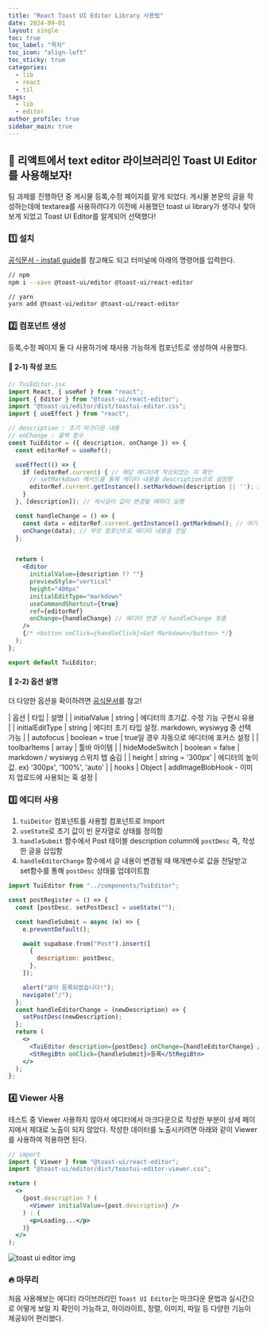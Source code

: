 ```yaml
---
title: "React Toast UI Editor Library 사용법"
date: 2024-09-01
layout: single
toc: true
toc_label: "목차"
toc_icon: "align-left"
toc_sticky: true
categories:
  - lib
  - react
  - til
tags:
  - lib
  - editor
author_profile: true
sidebar_main: true
---
```


## :ledger: 리액트에서 text editor 라이브러리인 Toast UI Editor를 사용해보자!

팀 과제를 진행하던 중 게시물 등록,수정 페이지를 맡게 되었다. 게시물 본문의 글을 작성하는데에 textarea를 사용하려다가 이전에 사용했던 toast ui library가 생각나 찾아보게 되었고 Toast UI Editor를 알게되어 선택했다!

### :one: 설치

[공식문서 - install guide](https://nhn.github.io/tui.editor/latest/#-install)를 참고해도 되고 터미널에 아래의 명령어를 입력한다.

```bash
// npm
npm i --save @toast-ui/editor @toast-ui/react-editor

// yarn
yarn add @toast-ui/editor @toast-ui/react-editor
```

### :two: 컴포넌트 생성

등록,수정 페이지 둘 다 사용하기에 재사용 가능하게 컴포넌트로 생성하여 사용했다.

#### :pushpin: 2-1) 작성 코드

```jsx
// TuiEditor.jsx
import React, { useRef } from "react";
import { Editor } from "@toast-ui/react-editor";
import "@toast-ui/editor/dist/toastui-editor.css";
import { useEffect } from "react";

// description : 초기 마크다운 내용
// onChange : 콜백 함수
const TuiEditor = ({ description, onChange }) => {
  const editorRef = useRef();

  useEffect(() => {
    if (editorRef.current) { // 해당 에디터에 작성되었는 지 확인
      // setMarkdown 메서드를 통해 에디터 내용을 description으로 설정함
      editorRef.current.getInstance().setMarkdown(description || ''); // 빈 값일 경우 '' 초기화
    }
  }, [description]); // 게시글이 값이 변경될 때마다 실행

  const handleChange = () => {
    const data = editorRef.current.getInstance().getMarkdown(); // 여기서 에디터 내용 가져옴
    onChange(data); // 부모 컴포넌트로 에디터 내용을 전달
  };


  return (
    <Editor
      initialValue={description ?? ""}
      previewStyle="vertical"
      height="400px"
      initialEditType="markdown"
      useCommandShortcut={true}
      ref={editorRef}
      onChange={handleChange} // 에디터 변경 시 handleChange 호출
    />
    {/* <button onClick={handleClick}>Get Markdown</button> */}
  );
};

export default TuiEditor;
```

#### :pushpin: 2-2) 옵션 설명

더 다양한 옵션을 확이하려면 [공식문서](https://nhn.github.io/tui.editor/latest/ToastUIEditorCore)를 참고!

| 옵션 | 타입 | 설명 |
| initialValue | string | 에디터의 초기값. 수정 기능 구현시 유용 |
| initialEditType | string | 에디터 초기 타입 설정. markdown, wysiwyg 중 선택 가능 |
| autofocus | boolean = true | true일 경우 자동으로 에디터에 포커스 설정 |
| toolbarItems | array | 툴바 아이템 |
| hideModeSwitch | boolean = false | markdown / wysiwyg 스위치 탭 숨김 |
| height | string = '300px' | 에디터의 높이 값. ex) '300px', '100%', 'auto' |
| hooks | Object | addImageBlobHook - 이미지 업로드에 사용되는 훅 설정 |

### :three: 에디터 사용

1. `tuiDeitor` 컴포넌트를 사용할 컴포넌트로 Import
2. `useState`로 초기 값이 빈 문자열로 상태를 정의함
3. `handleSubmit` 함수에서 Post 테이블 description column에 `postDesc` 즉, 작성한 글을 삽입함
4. `handleEditorChange` 함수에서 글 내용이 변경될 때 매개변수로 값을 전달받고 set함수를 통해 `postDesc` 상태를 업데이트함

```jsx
import TuiEditor from "../components/TuiEditor";

const postRegister = () => {
  const [postDesc, setPostDesc] = useState("");

  const handleSubmit = async (e) => {
    e.preventDefault();

    await supabase.from("Post").insert([
      {
        description: postDesc,
      },
    ]);

    alert("글이 등록되었습니다!");
    navigate("/");
  };
  const handleEditorChange = (newDescription) => {
    setPostDesc(newDescription);
  };
  return (
    <>
      <TuiEditor description={postDesc} onChange={handleEditorChange} />
      <StRegiBtn onClick={handleSubmit}>등록</StRegiBtn>
    </>
  );
};
```

### :four: Viewer 사용

테스트 중 Viewer 사용하지 않아서 에디터에서 마크다운으로 작성한 부분이 상세 페이지에서 제대로 노출이 되지 않았다. 작성한 데이터를 노출시키려면 아래와 같이 Viewer를 사용하여 적용하면 된다.

```jsx
// import
import { Viewer } from "@toast-ui/react-editor";
import "@toast-ui/editor/dist/toastui-editor-viewer.css";

return (
  <>
    {post.description ? (
      <Viewer initialValue={post.description} />
    ) : (
      <p>Loading...</p>
    )}
  </>
);
```

![toast ui editor img](https://github.com/user-attachments/assets/b307505c-23a6-4577-a0eb-2a2869610667)

### :fire: 마무리

처음 사용해보는 에디터 라이브러리인 `Toast UI Editor`는 마크다운 문법과 실시간으로 어떻게 보일 지 확인이 가능하고, 하이라이트, 정렬, 이미지, 파일 등 다양한 기능이 제공되어 편리했다.
